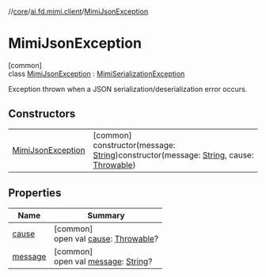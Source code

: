 //[core](../../../index.md)/[ai.fd.mimi.client](../index.md)/[MimiJsonException](index.md)

# MimiJsonException

[common]\
class [MimiJsonException](index.md) : [MimiSerializationException](../-mimi-serialization-exception/index.md)

Exception thrown when a JSON serialization/deserialization error occurs.

## Constructors

| | |
|---|---|
| [MimiJsonException](-mimi-json-exception.md) | [common]<br>constructor(message: [String](https://kotlinlang.org/api/core/kotlin-stdlib/kotlin/-string/index.html))constructor(message: [String](https://kotlinlang.org/api/core/kotlin-stdlib/kotlin/-string/index.html), cause: [Throwable](https://kotlinlang.org/api/core/kotlin-stdlib/kotlin/-throwable/index.html)) |

## Properties

| Name | Summary |
|---|---|
| [cause](../-mimi-serialization-exception/index.md#-654012527%2FProperties%2F832553279) | [common]<br>open val [cause](../-mimi-serialization-exception/index.md#-654012527%2FProperties%2F832553279): [Throwable](https://kotlinlang.org/api/core/kotlin-stdlib/kotlin/-throwable/index.html)? |
| [message](../-mimi-serialization-exception/index.md#1824300659%2FProperties%2F832553279) | [common]<br>open val [message](../-mimi-serialization-exception/index.md#1824300659%2FProperties%2F832553279): [String](https://kotlinlang.org/api/core/kotlin-stdlib/kotlin/-string/index.html)? |
